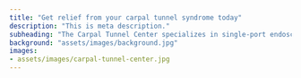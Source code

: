 ```yaml
---
title: "Get relief from your carpal tunnel syndrome today"
description: "This is meta description."
subheading: "The Carpal Tunnel Center specializes in single-port endoscopic carpal tunnel release, offering prompt release of pressure on the Median nerve, relief of pain and inflammation with rapid recovery and resumption of normal activity. Personalized care by our team of experts ensures that you are in good hands. "
background: "assets/images/background.jpg"
images:
- assets/images/carpal-tunnel-center.jpg
---
```

